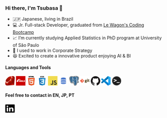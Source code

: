 <!--
**yama1102/yama1102** is a ✨ _special_ ✨ repository because its `README.md` (this file) appears on your GitHub profile.
-->

<link rel="stylesheet" href="path/to/font-awesome/css/font-awesome.min.css">

### Hi there, I'm Tsubasa 👋

- :jp: Japanese, living in Brazil
- :computer: Jr. Full-stack Developer, graduated from <a href = "https://www.lewagon.com/">Le Wagon's Coding Bootcamp</a>
- :chart_with_upwards_trend: I’m currently studying Applied Statistics in PhD program at University of São Paulo
- :briefcase: I used to work in Corporate Strategy
- :satisfied: Excited to create a innovative product enjoying AI & BI

#### Languages and Tools
<div class="d-flex">
  <img alt="Ruby" src="https://raw.githubusercontent.com/github/explore/80688e429a7d4ef2fca1e82350fe8e3517d3494d/topics/ruby/ruby.png" width="30" height="30">
  <img alt="Rails" src="https://raw.githubusercontent.com/github/explore/80688e429a7d4ef2fca1e82350fe8e3517d3494d/topics/rails/rails.png" width="30" height="30">
  <img alt="HTML" src="https://raw.githubusercontent.com/github/explore/80688e429a7d4ef2fca1e82350fe8e3517d3494d/topics/html/html.png" width="30" height="30">
  <img alt="CSS" src="https://raw.githubusercontent.com/github/explore/80688e429a7d4ef2fca1e82350fe8e3517d3494d/topics/css/css.png" width="30" height="30">
  <img alt="JS" src="https://raw.githubusercontent.com/github/explore/80688e429a7d4ef2fca1e82350fe8e3517d3494d/topics/javascript/javascript.png" width="30" height="30">
  <img alt="SQL" src="https://raw.githubusercontent.com/github/explore/80688e429a7d4ef2fca1e82350fe8e3517d3494d/topics/sql/sql.png" width="30" height="30">
  <img alt="Postgre" src="https://raw.githubusercontent.com/github/explore/80688e429a7d4ef2fca1e82350fe8e3517d3494d/topics/postgresql/postgresql.png" width="30" height="30">
  <img alt="Git" src="https://raw.githubusercontent.com/github/explore/80688e429a7d4ef2fca1e82350fe8e3517d3494d/topics/git/git.png" width="30" height="30">
  <img alt="GitHub" src="https://raw.githubusercontent.com/github/explore/78df643247d429f6cc873026c0622819ad797942/topics/github/github.png" width="30" height="30">
  <img alt="VSCode" src="https://raw.githubusercontent.com/github/explore/80688e429a7d4ef2fca1e82350fe8e3517d3494d/topics/visual-studio-code/visual-studio-code.png" width="30" height="30">
  <img alt="VSCode" src="https://raw.githubusercontent.com/github/explore/80688e429a7d4ef2fca1e82350fe8e3517d3494d/topics/terminal/terminal.png" width="30" height="30">
 </div>

#### Feel free to contact in EN, JP, PT

<a href = "https://www.linkedin.com/in/tsubasayamauchi"><img src="linkedin-brands.svg" width="30" height="30"></a>
